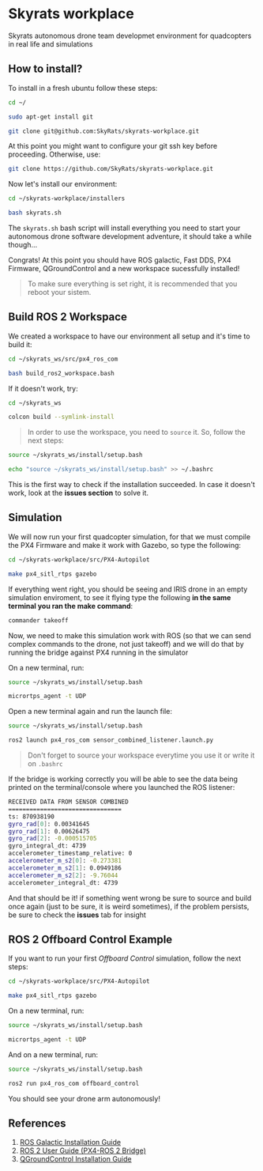 # Skyrats workplace
Skyrats autonomous drone team developmet environment for quadcopters in real life and simulations

## How to install?
To install in a fresh ubuntu follow these steps:
```bash
cd ~/

sudo apt-get install git

git clone git@github.com:SkyRats/skyrats-workplace.git
```
At this point you might want to configure your git ssh key before proceeding. Otherwise, use:

```bash
git clone https://github.com/SkyRats/skyrats-workplace.git
```
Now let's install our environment:

```bash
cd ~/skyrats-workplace/installers

bash skyrats.sh
```
The `skyrats.sh` bash script will install everything you need to start your autonomous drone software development adventure, it should take a while though...

Congrats! At this point you should have ROS galactic, Fast DDS, PX4 Firmware, QGroundControl and a new workspace sucessfully installed!

 > To make sure everything is set right, it is recommended that you reboot your sistem.

## Build ROS 2 Workspace
We created a workspace to have our environment all setup and it's time to build it:

```bash
cd ~/skyrats_ws/src/px4_ros_com

bash build_ros2_workspace.bash
```

If it doesn't work, try:
```bash
cd ~/skyrats_ws

colcon build --symlink-install
```
> In order to use the workspace, you need to `source` it. So, follow the next steps:
```bash
source ~/skyrats_ws/install/setup.bash

echo "source ~/skyrats_ws/install/setup.bash" >> ~/.bashrc
```

This is the first way to check if the installation succeeded. In case it doesn't work, look at the **issues section** to solve it.

## Simulation

We will now run your first quadcopter simulation, for that we must compile the PX4 Firmware and make it work with Gazebo, so type the following:

```bash
cd ~/skyrats-workplace/src/PX4-Autopilot

make px4_sitl_rtps gazebo
```
If everything went right, you should be seeing and IRIS drone in an empty simulation enviroment, to see it flying type the following **in the same terminal you ran the make command**:

```bash
commander takeoff
```
Now, we need to make this simulation work with ROS (so that we can send complex commands to the drone, not just takeoff) and we will do that by running the bridge against PX4 running in the simulator

On a new terminal, run:

```bash
source ~/skyrats_ws/install/setup.bash

micrortps_agent -t UDP
```

Open a new terminal again and run the launch file:

```bash
source ~/skyrats_ws/install/setup.bash

ros2 launch px4_ros_com sensor_combined_listener.launch.py
```
> Don't forget to source your workspace everytime you use it or write it on `.bashrc`

If the bridge is working correctly you will be able to see the data being printed on the terminal/console where you launched the ROS listener:

```bash
RECEIVED DATA FROM SENSOR COMBINED
================================
ts: 870938190
gyro_rad[0]: 0.00341645
gyro_rad[1]: 0.00626475
gyro_rad[2]: -0.000515705
gyro_integral_dt: 4739
accelerometer_timestamp_relative: 0
accelerometer_m_s2[0]: -0.273381
accelerometer_m_s2[1]: 0.0949186
accelerometer_m_s2[2]: -9.76044
accelerometer_integral_dt: 4739
```

And that should be it! if something went wrong be sure to source and build once again (just to be sure, it is weird sometimes), if the problem persists, be sure to check the **issues** tab for insight

## ROS 2 Offboard Control Example
If you want to run your first *Offboard Control* simulation, follow the next steps:

```bash
cd ~/skyrats-workplace/src/PX4-Autopilot

make px4_sitl_rtps gazebo
```

On a new terminal, run:
```bash
source ~/skyrats_ws/install/setup.bash

micrortps_agent -t UDP
```
And on a new terminal, run:
```bash
source ~/skyrats_ws/install/setup.bash

ros2 run px4_ros_com offboard_control
```

You should see your drone arm autonomously!

## References
1. [ROS Galactic Installation Guide](https://docs.ros.org/en/galactic/Installation/Ubuntu-Install-Debians.html)
2. [ROS 2 User Guide (PX4-ROS 2 Bridge)](https://docs.px4.io/master/en/ros/ros2_comm.html)
3. [QGroundControl Installation Guide](https://docs.qgroundcontrol.com/master/en/getting_started/download_and_install.html)
